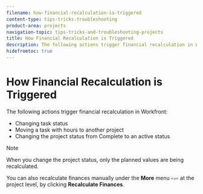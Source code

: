 ```yaml
---
filename: how-financial-recalculation-is-triggered
content-type: tips-tricks-troubleshooting
product-area: projects
navigation-topic: tips-tricks-and-troubleshooting-projects
title: How Financial Recalculation is Triggered
description: The following actions trigger financial recalculation in Workfront:
hidefromtoc: true
---
```


# How Financial Recalculation is Triggered

The following actions trigger financial recalculation in Workfront:

* Changing task status
* Moving a task with hours to another project
* Changing the project status from Complete to an active status

>[!NOTE]
>
>When you change the project status, only the planned values are being recalculated.

You can also recalculate finances manually under the **More** menu ![](assets/qs-more-menu.png) at the project level, by clicking **Recalculate Finances**. 